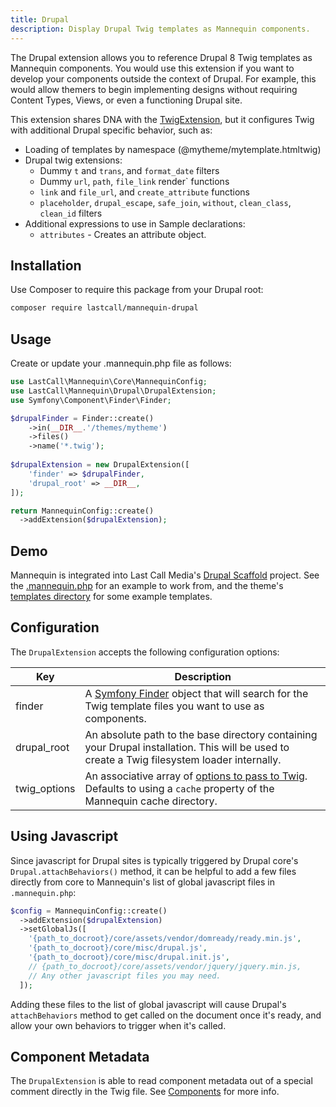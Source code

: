 ```yaml
---
title: Drupal
description: Display Drupal Twig templates as Mannequin components.
---
```

The Drupal extension allows you to reference Drupal 8 Twig templates as Mannequin components.  You would use this extension if you want to develop your components outside the context of Drupal.  For example, this would allow themers to begin implementing designs without requiring Content Types, Views, or even a functioning Drupal site.

This extension shares DNA with the [TwigExtension](../extensions/twig.md), but it configures Twig with additional Drupal specific behavior, such as:

* Loading of templates by namespace (@mytheme/mytemplate.htmltwig)
* Drupal twig extensions:
  * Dummy `t` and `trans`, and `format_date` filters
  * Dummy `url`, `path`, `file_link` render` functions
  * `link` and `file_url`, and `create_attribute` functions
  * `placeholder`, `drupal_escape`, `safe_join`, `without`, `clean_class`, `clean_id` filters
* Additional expressions to use in Sample declarations:
  * `attributes` - Creates an attribute object.

## Installation
Use Composer to require this package from your Drupal root:
```bash
composer require lastcall/mannequin-drupal
```

## Usage
Create or update your .mannequin.php file as follows:
```php
use LastCall\Mannequin\Core\MannequinConfig;
use LastCall\Mannequin\Drupal\DrupalExtension;
use Symfony\Component\Finder\Finder;

$drupalFinder = Finder::create()
    ->in(__DIR__.'/themes/mytheme')
    ->files()
    ->name('*.twig');
    
$drupalExtension = new DrupalExtension([
    'finder' => $drupalFinder,
    'drupal_root' => __DIR__,
]);

return MannequinConfig::create()
  ->addExtension($drupalExtension);
```

## Demo

Mannequin is integrated into Last Call Media's [Drupal Scaffold](https://github.com/LastCallMedia/Drupal-Scaffold) project.  See the [.mannequin.php](https://github.com/LastCallMedia/Drupal-Scaffold/blob/master/.mannequin.php) for an example to work from, and the theme's [templates directory](https://github.com/LastCallMedia/Drupal-Scaffold/tree/master/web/themes/custom/scaffold/templates) for some example templates.


## Configuration

The `DrupalExtension` accepts the following configuration options:

| Key | Description |
| --- | ----------- |
| finder | A [Symfony Finder](https://symfony.com/doc/current/components/finder.html) object that will search for the Twig template files you want to use as components. |
| drupal_root | An absolute path to the base directory containing your Drupal installation.  This will be used to create a Twig filesystem loader internally. |
| twig_options | An associative array of [options to pass to Twig](https://twig.symfony.com/api/2.x/Twig_Environment.html#method___construct).  Defaults to using a `cache` property of the Mannequin cache directory. |

## Using Javascript

Since javascript for Drupal sites is typically triggered by Drupal core's `Drupal.attachBehaviors()` method, it can be helpful to add a few files directly from core to Mannequin's list of global javascript files in `.mannequin.php`:

```php
$config = MannequinConfig::create()
  ->addExtension($drupalExtension)
  ->setGlobalJs([
    '{path_to_docroot}/core/assets/vendor/domready/ready.min.js',
    '{path_to_docroot}/core/misc/drupal.js',
    '{path_to_docroot}/core/misc/drupal.init.js',
    // {path_to_docroot}/core/assets/vendor/jquery/jquery.min.js,
    // Any other javascript files you may need.
  ]);
```

Adding these files to the list of global javascript will cause Drupal's `attachBehaviors` method to get called on the document once it's ready, and allow your own behaviors to trigger when it's called.

## Component Metadata

The `DrupalExtension` is able to read component metadata out of a special comment directly in the Twig file.  See [Components](../docs/components.md) for more info.
